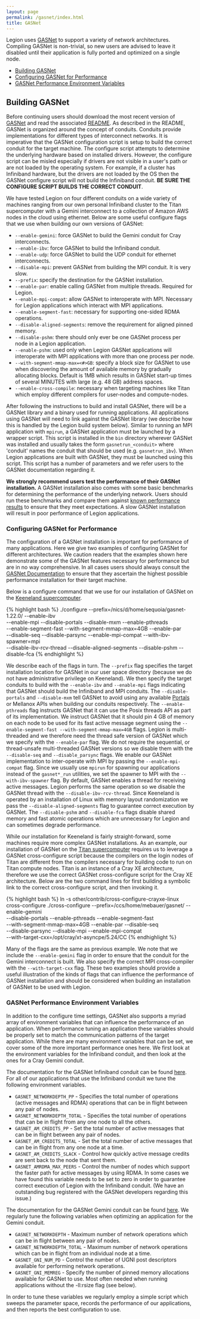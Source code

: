 ```yaml
---
layout: page
permalink: /gasnet/index.html
title: GASNet
---
```


Legion uses [GASNet](http://gasnet.lbl.gov/) to support a variety of
network architectures. Compiling GASNet is non-trivial, so new users
are advised to leave it disabled until their application is fully
ported and optimized on a single node.

 * [Building GASNet](#building-gasnet)
 * [Configuring GASNet for Performance](#configuring-gasnet-for-performance)
 * [GASNet Performance Environment Variables](#gasnet-performance-environment-variables)

## Building GASNet

Before continuing users should download the most recent version of
[GASNet](http://gasnet.lbl.gov/#download) and read the associated
[README](http://gasnet.lbl.gov/dist/README).  As described in the
README, GASNet is organized around the concept of conduits. Conduits
provide implementations for different types of interconnect
networks. It is imperative that the GASNet configuration script is
setup to build the correct conduit for the target machine. The
configure script attempts to determine the underlying hardware based
on installed drivers. However, the configure script can be misled
especially if drivers are not visible in a user's path or are not
loaded by the operating system. For example, if a cluster has
Infiniband hardware, but the drivers are not loaded by the OS then the
GASNet configure script will not build the Infiniband conduit. __BE
SURE THE CONFIGURE SCRIPT BUILDS THE CORRECT CONDUIT__.

We have tested Legion on four different conduits on a wide variety of
machines ranging from our own personal Infiniband cluster to the Titan
supercomputer with a Gemini interconnect to a collection of Amazon AWS
nodes in the cloud using ethernet. Below are some useful configure
flags that we use when building our own versions of GASNet:

* `--enable-gemini`: force GASNet to build the Gemini conduit for Cray interconnects.
* `--enable-ibv`: force GASNet to build the Infiniband conduit.
* `--enable-udp`: force GASNet to build the UDP conduit for ethernet interconnects.
* `--disable-mpi`: prevent GASNet from building the MPI conduit. It is very slow.
* `--prefix`: specify the destination for the GASNet installation.
* `--enable-par`: enable calling GASNet from multiple threads. Required for Legion.
* `--enable-mpi-compat`: allow GASNet to interoperate with MPI. Necessary
    for Legion applications which interact with MPI applications.
* `--enable-segment-fast`: necessary for supporting one-sided RDMA operations.
* `--disable-aligned-segments`: remove the requirement for aligned pinned memory.
* `--disable-pshm`: there should only ever be one GASNet process per node
    in a Legion application.
* `--enable-pshm`: used only when Legion GASNet applications will interoperate
    with MPI applications with more than one process per node.
* `--with-segment-mmap-max=<#>GB`: specify a block size for GASNet to use
    when discovering the amount of available memory by gradually allocating
    blocks. Default is 1MB which results in GASNet start-up times of several
    MINUTES with large (e.g. 48 GB) address spaces.
* `--enable-cross-compile`: necessary when targeting machines like
    Titan which employ different compilers for user-nodes and compute-nodes.

After following the instructions to build and install GASNet, there
will be a GASNet library and a binary used for running
applications. All applications using GASNet will need to link against
the GASNet library (we describe how this is handled by the Legion
build system below). Similar to running an MPI application with
`mpirun`, a GASNet application must be launched by a wrapper
script. This script is installed in the `bin` directory wherever
GASNet was installed and usually takes the form `gasnetrun_<conduit>`
where 'conduit' names the conduit that should be used
(e.g. `gasnetrun_ibv`). When Legion applications are built with
GASNet, they must be launched using this script. This script has a
number of parameters and we refer users to the GASNet documentation
regarding it.

__We strongly recommend users test the performance of their GASNet
installation.__ A GASNet installation also comes with some basic
benchmarks for determining the performance of the underlying
network. Users should run these benchmarks and compare them against
[known performance results](http://gasnet.lbl.gov/performance/) to
ensure that they meet expectations. A slow GASNet installation will
result in poor performance of Legion applications.

### Configuring GASNet for Performance

The configuration of a GASNet installation is important for
performance of many applications. Here we give two examples of
configuring GASNet for different architectures. We caution readers
that the examples shown here demonstrate some of the GASNet features
necessary for performance but are in no way comprehensive. In all
cases users should always consult the [GASNet
Documentation](http://gasnet.lbl.gov/) to ensure that they ascertain
the highest possible performance installation for their target
machine.

Below is a configure command that we use for our installation of
GASNet on the [Keeneland supercomputer](http://keeneland.gatech.edu/).

{% highlight bash %}
./configure --prefix=/nics/d/home/sequoia/gasnet-1.22.0/ --enable-ibv \
--enable-mpi --disable-portals --disable-mxm --enable-pthreads \
--enable-segment-fast --with-segment-mmap-max=4GB --enable-par \
--disable-seq --disable-parsync --enable-mpi-compat --with-ibv-spawner=mpi \
--disable-ibv-rcv-thread --disable-aligned-segments --disable-pshm --disable-fca
{% endhighlight %}

We describe each of the flags in turn. The `--prefix` flag specifies
the target installation location for GASNet in our user space
directory (because we do not have administrative privilege on
Keeneland). We then specify the target conduits to build with the
`--enable-ibv` and `--enable-mpi` flags indicating that GASNet should
build the Infiniband and MPI conduits. The `--disable-portals` and
`--disable-mxm` tell GASNet to avoid using any available
[Portals](http://www.cs.sandia.gov/Portals/) or Mellanox APIs when
building our conduits respectively. The `--enable-pthreads` flag
instructs GASNet that it can use the Posix threads API as part of its
implementation. We instruct GASNet that it should pin 4 GB of memory
on each node to be used for its fast active message segment using the
`--enable-segment-fast --with-segment-mmap-max=4GB` flags. Legion is
multi-threaded and we therefore need the thread safe version of GASNet
which we specify with the `--enable-par` flag. We do not require the
sequential, or thread-unsafe multi-threaded GASNet versions so we
disable them with the `--disable-seq` and `--disable_parsync` flags.
We enable our GASNet implementation to inter-operate with MPI by
passing the `--enable-mpi-compat` flag. Since we usually use `mpirun`
for spawning our applications instead of the `gasnet*_run` utilities,
we set the spawner to MPI with the `--with-ibv-spawner` flag. By
default, GASNet enables a thread for receiving active messages. Legion
performs the same operation so we disable the GASNet thread with the
`--disable-ibv-rcv-thread`.  Since Keeneland is operated by an
installation of Linux with memory layout randomization we pass the
`--disable-aligned-segments` flag to guarantee correct execution by
GASNet. The `--disable-pshm` and `--disable-fca` flags disable shared
memory and fast atomic operations which are unnecessary for Legion and
can sometimes degrade performance.

While our installation for Keeneland is fairly straight-forward, some
machines require more complex GASNet installations. As an example, our
installation of GASNet on the [Titan
supercomputer](https://www.olcf.ornl.gov/titan/) requires us to
leverage a GASNet cross-configure script because the compilers on the
login nodes of Titan are different from the compilers necessary for
building code to run on Titan compute nodes. Titan is an instance of a
Cray XE architecture, therefore we use the correct GASNet
cross-configure script for the Cray XE architecture. Below are the two
command lines for first building a symbolic link to the correct
cross-configure script, and then invoking it.

{% highlight bash %}
ln -s other/contrib/cross-configure-crayxe-linux cross-configure
./cross-configure --prefix=/ccs/home/mebauer/gasnet/ --enable-gemini \
--disable-portals --enable-pthreads --enable-segment-fast \
--with-segment-mmap-max=4GB --enable-par --disable-seq \
--disable-parsync --disable-mpi --enable-mpi-compat \
--with-target-cxx=/opt/cray/xt-asyncpe/5.24/CC
{% endhighlight %}

Many of the flags are the same as previous example. We note that we
include the `--enable-gemini` flag in order to ensure that the conduit
for the Gemini interconnect is built. We also specify the correct MPI
cross-compiler with the `--with-target-cxx` flag. These two examples
should provide a useful illustration of the kinds of flags that can
influence the performance of GASNet installation and should be
considered when building an installation of GASNet to be used with
Legion.

### GASNet Performance Environment Variables

In addition to the configure time settings, GASNet also supports a
myriad array of environment variables that can influence the
performance of an application. When performance tuning an application
these variables should be properly set to match the communication
patterns of the target application. While there are many environment
variables that can be set, we cover some of the more important
performance ones here. We first look at the environment variables for
the Infiniband conduit, and then look at the ones for a Cray Gemini
conduit.

The documentation for the GASNet Infiniband conduit can be found
[here](http://gasnet.lbl.gov/dist/ibv-conduit/README). For all of our
applications that use the Infiniband conduit we tune the following
environment variables.

  * `GASNET_NETWORKDEPTH_PP` - Specifies the total number of operations
    (active messages and RDMA) operations that can be in flight
    between any pair of nodes.
  * `GASNET_NETWORKDEPTH_TOTAL` - Specifies the total number of operations
    that can be in flight from any one node to all the others.
  * `GASNET_AM_CREDITS_PP` - Set the total number of active messages
    that can be in flight between any pair of nodes.
  * `GASNET_AM_CREDITS_TOTAL` - Set the total number of active messages
    that can be in flight from any one node at a time.
  * `GASNET_AM_CREDITS_SLACK` - Control how quickly active message
    credits are sent back to the node that sent them.
  * `GASNET_AMRDMA_MAX_PEERS` - Control the number of nodes which
    support the faster path for active messages by using RDMA.
    In some cases we have found this variable needs to be set
    to zero in order to guarantee correct execution of Legion
    with the Infiniband conduit. (We have an outstanding bug
    registered with the GASNet developers regarding this issue.)

The documentation for the GASNet Gemini conduit can be found
[here](http://gasnet.lbl.gov/dist/gemini-conduit/README). We regularly
tune the following variables when optimizing an application for the
Gemini conduit.

  * `GASNET_NETWORKDEPTH` - Maximum number of network operations
    which can be in flight between any pair of nodes.
  * `GASNET_NETWORKDEPTH_TOTAL` - Maximum number of network
    operations which can be in flight from an individual
    node at a time.
  * `GASNET_GNI_NUM_PD` - Control the number of UGNI post
    descriptors available for performing network operations.
  * `GASNET_GNI_MEMREG` - Specify the number of pinned memory
    allocations available for GASNet to use.  Most often
    needed when running applications without the -ll:rsize
    flag (see below).

In order to tune these variables we regularly employ a simple script
which sweeps the parameter space, records the performance of our
applications, and then reports the best configuration to use.
